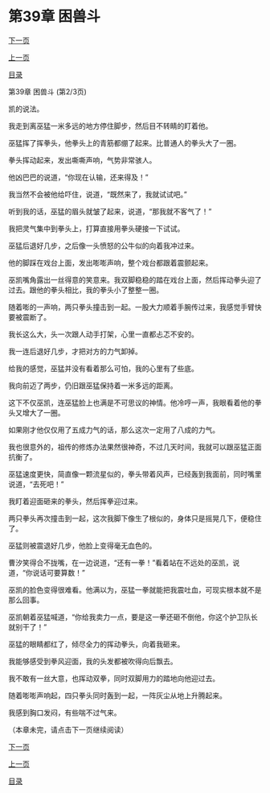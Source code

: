 <h1>第39章   困兽斗</h1>
            <div><p><a href="./116_%E7%AC%AC39%E7%AB%A0_%E5%9B%B0%E5%85%BD%E6%96%97.md">下一页</a></p><p><a href="./114_%E7%AC%AC39%E7%AB%A0_%E5%9B%B0%E5%85%BD%E6%96%97.md">上一页</a></p><p><a href="../">目录</a></p></div>
            <div><p>第39章   困兽斗 (第2/3页)</p><p>凯的说法。</p><p>我走到离巫猛一米多远的地方停住脚步，然后目不转睛的盯着他。</p><p>巫猛挥了挥拳头，他拳头上的青筋都绷了起来。比普通人的拳头大了一圈。</p><p>拳头挥动起来，发出嘶嘶声响，气势非常骇人。</p><p>他凶巴巴的说道，“你现在认输，还来得及！”</p><p>我当然不会被他给吓住，说道，“既然来了，我就试试吧。”</p><p>听到我的话，巫猛的眉头就皱了起来，说道，“那我就不客气了！”</p><p>我把灵气集中到拳头上，打算直接用拳头硬接一下试试。</p><p>巫猛后退好几步，之后像一头愤怒的公牛似的向着我冲过来。</p><p>他的脚踩在戏台上面，发出嘭嘭声响，整个戏台都跟着震颤起来。</p><p>巫凯嘴角露出一丝得意的笑意来。我双脚稳稳的踏在戏台上面，然后挥动拳头迎了过去。跟他的拳头相比，我的拳头小了整整一圈。</p><p>随着嘭的一声响，两只拳头撞击到一起。一股大力顺着手腕传过来，我感觉手臂快要被震断了。</p><p>我长这么大，头一次跟人动手打架，心里一直都忐忑不安的。</p><p>我一连后退好几步，才把对方的力气卸掉。</p><p>给我的感觉，巫猛并没有看着那么可怕，我的心里有了些底。</p><p>我向前迈了两步，仍旧跟巫猛保持着一米多远的距离。</p><p>这下不仅巫凯，连巫猛脸上也满是不可思议的神情。他冷哼一声，我眼看着他的拳头又增大了一圈。</p><p>如果刚才他仅仅用了五成力气的话，那么这次一定用了八成的力气。</p><p>我也很意外的，祖传的修炼办法果然很神奇，不过几天时间，我就可以跟巫猛正面抗衡了。</p><p>巫猛速度更快，简直像一颗流星似的，拳头带着风声，已经轰到我面前，同时嘴里说道，“去死吧！”</p><p>我盯着迎面砸来的拳头，然后挥拳迎过来。</p><p>两只拳头再次撞击到一起，这次我脚下像生了根似的，身体只是摇晃几下，便稳住了。</p><p>巫猛则被震退好几步，他脸上变得毫无血色的。</p><p>曹汐笑得合不拢嘴，在一边说道，“还有一拳！”看着站在不远处的巫凯，说道，“你说话可要算数！”</p><p>巫凯的脸色变得很难看。他满以为，巫猛一拳就能把我震吐血，可现实根本就不是那么回事。</p><p>巫凯朝着巫猛喊道，“你给我卖力一点，要是这一拳还砸不倒他，你这个护卫队长就别干了！”</p><p>巫猛的眼睛都红了，倾尽全力的挥动拳头，向着我砸来。</p><p>我能够感受到拳风迎面，我的头发都被吹得向后飘去。</p><p>我不敢有一丝大意，也挥动双拳，同时双脚用力的踏地向他迎过去。</p><p>随着嘭嘭声响起，四只拳头同时轰到一起，一阵灰尘从地上升腾起来。</p><p>我感到胸口发闷，有些喘不过气来。</p><p>（本章未完，请点击下一页继续阅读）</p></div>
            <div><p><a href="./116_%E7%AC%AC39%E7%AB%A0_%E5%9B%B0%E5%85%BD%E6%96%97.md">下一页</a></p><p><a href="./114_%E7%AC%AC39%E7%AB%A0_%E5%9B%B0%E5%85%BD%E6%96%97.md">上一页</a></p><p><a href="../">目录</a></p></div>